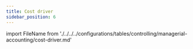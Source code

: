 ```yaml
---
title: Cost driver
sidebar_position: 6
---
```


import FileName from './../../../configurations/tables/controlling/managerial-accounting/cost-driver.md'
 
<FileName />
